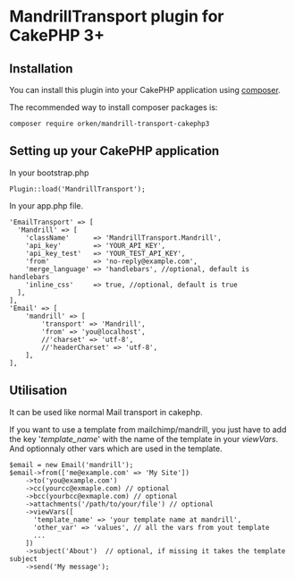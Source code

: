 # MandrillTransport plugin for CakePHP 3+

## Installation

You can install this plugin into your CakePHP application using [composer](http://getcomposer.org).

The recommended way to install composer packages is:

```
composer require orken/mandrill-transport-cakephp3
```

## Setting up your CakePHP application
In your bootstrap.php

```
Plugin::load('MandrillTransport');
```


In your app.php file.

```
'EmailTransport' => [
  'Mandrill' => [
    'className'      => 'MandrillTransport.Mandrill',
    'api_key'        => 'YOUR_API_KEY',
    'api_key_test'   => 'YOUR_TEST_API_KEY',
    'from'           => 'no-reply@example.com',
    'merge_language' => 'handlebars', //optional, default is handlebars
    'inline_css'     => true, //optional, default is true
  ],
],
'Email' => [
    'mandrill' => [
        'transport' => 'Mandrill',
        'from' => 'you@localhost',
        //'charset' => 'utf-8',
        //'headerCharset' => 'utf-8',
    ],
],
```

## Utilisation

It can be used like normal Mail transport in cakephp.

If you want to use a template from mailchimp/mandrill, you just have to add the key '*template_name*' with the name of the template in your *viewVars*. And optionnaly other vars which are used in the template.

```
$email = new Email('mandrill');
$email->from(['me@example.com' => 'My Site'])
    ->to('you@example.com')
    ->cc(yourcc@exmaple.com) // optional
    ->bcc(yourbcc@exmaple.com) // optional
    ->attachments('/path/to/your/file') // optional
    ->viewVars([
      'template_name' => 'your template name at mandrill',
      'other_var' => 'values', // all the vars from yout template
      ...
    ])
    ->subject('About')  // optional, if missing it takes the template subject
    ->send('My message');
```
